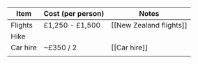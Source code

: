 
| Item     | Cost (per person) | Notes                   |
| -------- | ----------------- | ----------------------- |
| Flights  | £1,250 - £1,500   | [[New Zealand flights]] |
| Hike     |                   |                         |
| Car hire | ~£350 / 2         | [[Car hire]]            |
|          |                   |                         |
